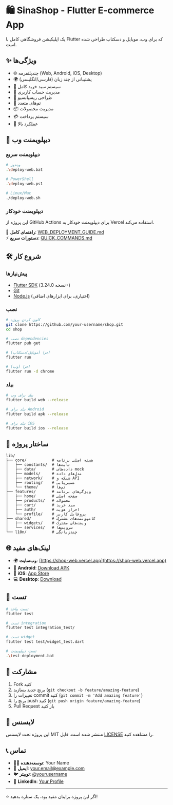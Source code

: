 # 🛍️ SinaShop - Flutter E-commerce App

یک اپلیکیشن فروشگاهی کامل با Flutter که برای وب، موبایل و دسکتاپ طراحی شده است.

## ✨ ویژگی‌ها

- 🌐 چندپلتفرمه (Web, Android, iOS, Desktop)
- 🌍 پشتیبانی از چند زبان (فارسی/انگلیسی)
- 🛒 سیستم سبد خرید کامل
- 👤 مدیریت حساب کاربری
- 📱 طراحی ریسپانسیو
- 🎨 تم‌های متعدد
- 📦 مدیریت محصولات
- 💳 سیستم پرداخت
- 🚀 عملکرد بالا

## 🚀 دیپلویمنت وب

### دیپلویمنت سریع
```bash
# ویندوز
.\deploy-web.bat

# PowerShell  
.\deploy-web.ps1

# Linux/Mac
./deploy-web.sh
```

### دیپلویمنت خودکار
این پروژه از GitHub Actions برای دیپلویمنت خودکار به Vercel استفاده می‌کند.

📖 **راهنمای کامل**: [WEB_DEPLOYMENT_GUIDE.md](WEB_DEPLOYMENT_GUIDE.md)  
⚡ **دستورات سریع**: [QUICK_COMMANDS.md](QUICK_COMMANDS.md)

## 🛠️ شروع کار

### پیش‌نیازها
- [Flutter SDK](https://flutter.dev/docs/get-started/install) (نسخه 3.24.0+)
- [Git](https://git-scm.com/downloads)
- [Node.js](https://nodejs.org/) (اختیاری، برای ابزارهای اضافی)

### نصب
```bash
# کلون کردن پروژه
git clone https://github.com/your-username/shop.git
cd shop

# نصب dependencies
flutter pub get

# اجرا (موبایل/دسکتاپ)
flutter run

# اجرا (وب)
flutter run -d chrome
```

### بیلد
```bash
# بیلد برای وب
flutter build web --release

# بیلد برای Android
flutter build apk --release

# بیلد برای iOS
flutter build ios --release
```

## 📁 ساختار پروژه

```
lib/
├── core/           # هسته اصلی برنامه
│   ├── constants/  # ثابت‌ها
│   ├── data/       # داده‌های mock
│   ├── models/     # مدل‌های داده
│   ├── network/    # شبکه و API
│   ├── routing/    # مسیریابی
│   └── theme/      # تم‌ها
├── features/       # ویژگی‌های برنامه
│   ├── home/       # صفحه اصلی
│   ├── products/   # محصولات
│   ├── cart/       # سبد خرید
│   ├── auth/       # احراز هویت
│   └── profile/    # پروفایل کاربر
├── shared/         # کامپوننت‌های مشترک
│   ├── widgets/    # ویجت‌های مشترک
│   └── services/   # سرویس‌ها
└── l10n/           # چندزبانگی
```

## 🌐 لینک‌های مفید

- 🌍 **وب‌سایت**: [https://shop-web.vercel.app](https://shop-web.vercel.app)
- 📱 **Android**: [Download APK](releases/latest)
- 🍎 **iOS**: [App Store](#)
- 💻 **Desktop**: [Download](#)

## 🧪 تست

```bash
# تست واحد
flutter test

# تست integration
flutter test integration_test/

# تست widget
flutter test test/widget_test.dart

# تست دیپلویمنت
.\test-deployment.bat
```

## 🤝 مشارکت

1. Fork کنید
2. برنچ جدید بسازید (`git checkout -b feature/amazing-feature`)
3. تغییرات را commit کنید (`git commit -m 'Add amazing feature'`)
4. برنچ را push کنید (`git push origin feature/amazing-feature`)
5. Pull Request باز کنید

## 📄 لایسنس

این پروژه تحت لایسنس MIT منتشر شده است. فایل [LICENSE](LICENSE) را مشاهده کنید.

## 📞 تماس

- 👨‍💻 **توسعه‌دهنده**: Your Name
- 📧 **ایمیل**: your.email@example.com
- 🐦 **توییتر**: [@yourusername](https://twitter.com/yourusername)
- 💼 **LinkedIn**: [Your Profile](https://linkedin.com/in/yourprofile)

---

⭐ اگر این پروژه برایتان مفید بود، یک ستاره بدهید!
